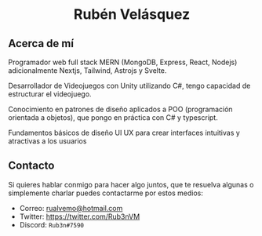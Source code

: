 <h1 align="center"> Rubén Velásquez </h1>

## Acerca de mí 

Programador web full stack MERN (MongoDB, Express, React, Nodejs) adicionalmente Nextjs, Tailwind, Astrojs y Svelte.

Desarrollador de Videojuegos con Unity utilizando C#, tengo capacidad de estructurar el videojuego.

Conocimiento en patrones de diseño aplicados a POO (programación orientada a objetos), que pongo en práctica con C# y typescript.

Fundamentos básicos de diseño UI UX para crear interfaces intuitivas y atractivas a los usuarios

## Contacto

Si quieres hablar conmigo para hacer algo juntos, que te resuelva algunas o simplemente charlar puedes contactarme por estos medios:

- Correo: rualvemo@hotmail.com
- Twitter: <https://twitter.com/Rub3nVM>
- Discord: `Rub3n#7590`
